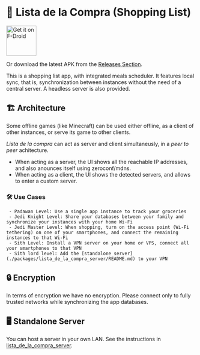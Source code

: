 # 🛒 Lista de la Compra (Shopping List)

[<img src="https://f-droid.org/badge/get-it-on.png"
     alt="Get it on F-Droid"
     height="80">](https://f-droid.org/packages/com.jaimegonzalezfabregas.shoppinglist/)

Or download the latest APK from the [Releases Section](https://github.com/jaimegonzalezfabregas/lista_de_la_compra/releases/latest).


This is a shopping list app, with integrated meals scheduler. It features local sync, that is, synchronization between instances without the need of a central server. A headless server is also provided.

## 🏗️ Architecture
Some offline games (like Minecraft) can be used either offline, as a client of other instances, or serve its game to other clients.

*Lista de la compra* can act as server and client simultaneusly, in a _peer to peer_ achitecture.

- When acting as a server, the UI shows all the reachable IP addresses, and also anounces itself using zeroconf/mdns.
- When acting as a client, the UI shows the detected servers, and allows to enter a custom server.

### 🛠️ Use Cases
     - Padawan Level: Use a single app instance to track your groceries 
     - Jedi Knight Level: Share your databases between your family and synchronize your instances with your home Wi-Fi 
     - Jedi Master Level: When shopping, turn on the access point (Wi-Fi tethering) on one of your smartphones, and connect the remaining instances to that Wi-Fi 
     - Sith Level: Install a VPN server on your home or VPS, connect all your smartphones to that VPN 
     - Sith lord level: Add the [standalone server](./packages/lista_de_la_compra_server/README.md) to your VPN

## 🔒 Encryption
In terms of encryption we have no encryption. Please connect only to fully trusted networks while synchronizing the app databases.

## 🖥️ Standalone Server
You can host a server in your own LAN. See the instructions in [lista_de_la_compra_server](./packages/lista_de_la_compra_server/README.md).
